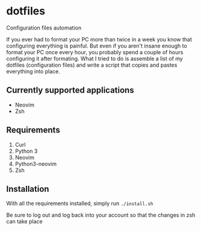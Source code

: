 # dotfiles
Configuration files automation

If you ever had to format your PC more than twice in a week you know that configuring everything is painful.
But even if you aren't insane enough to format your PC once every hour, you probably spend a couple of hours
configuring it after formating.
What I tried to do is assemble a list of my dotfiles (configuration files) and write a script that copies
and pastes everything into place. 

## Currently supported applications
* Neovim
* Zsh

## Requirements
1. Curl
2. Python 3
3. Neovim
4. Python3-neovim
5. Zsh

## Installation
With all the requirements installed, simply run
`./install.sh`

Be sure to log out and log back into your account so that the changes in zsh can take place

